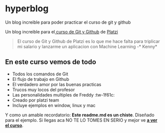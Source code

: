 # hyperblog
Un blog increible para poder practicar el curso de git y github

Un blog increible para el[ curso de Git y Github](https://platzi.com/cursos/git-github/ " curso de Git y Github") de [Platzi](https://platzi.com/ "Platzi")
> El curso de Git y Github de Platzi es lo que me hace falta para triplicar mi salario y lanzarme un aplicacion con Machine Learning
> -* Kenny*

## En este curso vemos de todo
* Todos los comandos de Git
* El flujo de trabajo en Github
* El verdadero amor por las buenas practicas
* Trucos muy locos del profesor
* Las personalidades multiples de Freddy  :tw-1f61c:
* Creado por platzi team
* Incluye ejemplos en window, linux y mac

Y como un amable recordatorio: **Este readme.md es un chiste**.  Diseñado para el ejemplo. Si llegas aca NO TE LO TOMES EN SERIO y mejor ve [**a ver el curso**](https://platzi.com/cursos/git-github/ "a ver el curso").
